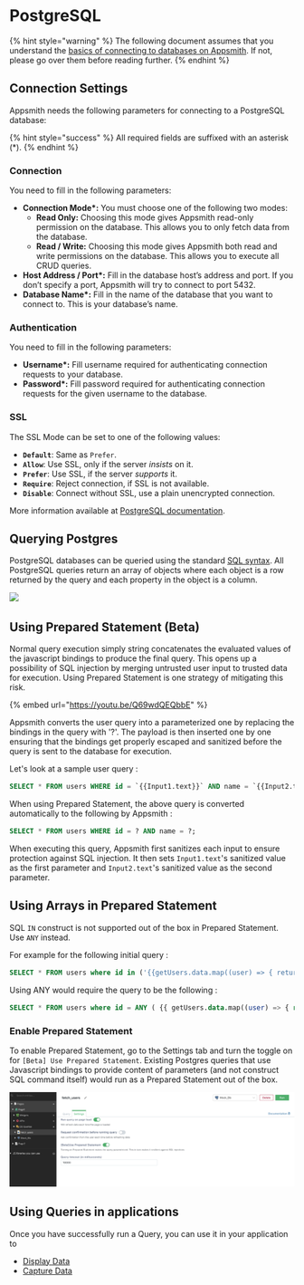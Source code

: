 # PostgreSQL

{% hint style="warning" %}
The following document assumes that you understand the [basics of connecting to databases on Appsmith](../../core-concepts/connecting-to-data-sources/connecting-to-databases.md). If not, please go over them before reading further.
{% endhint %}

## Connection Settings

Appsmith needs the following parameters for connecting to a PostgreSQL database:

{% hint style="success" %}
All required fields are suffixed with an asterisk (\*).
{% endhint %}

### **Connection**

You need to fill in the following parameters:

* **Connection Mode\*:** You must choose one of the following two modes:
  * **Read Only:** Choosing this mode gives Appsmith read-only permission on the database. This allows you to only fetch data from the database.
  * **Read / Write:** Choosing this mode gives Appsmith both read and write permissions on the database. This allows you to execute all CRUD queries.
* **Host Address / Port\*:** Fill in the database host’s address and port. If you don’t specify a port, Appsmith will try to connect to port 5432.
* **Database Name\*:** Fill in the name of the database that you want to connect to. This is your database’s name.

### **Authentication**

You need to fill in the following parameters:

* **Username\*:** Fill username required for authenticating connection requests to your database.
* **Password\*:** Fill password required for authenticating connection requests for the given username to the database.

### **SSL**

The SSL Mode can be set to one of the following values:

* **`Default`**: Same as `Prefer`.
* **`Allow`**: Use SSL, only if the server _insists_ on it.
* **`Prefer`**: Use SSL, if the server _supports_ it.
* **`Require`**: Reject connection, if SSL is not available.
* **`Disable`**: Connect without SSL, use a plain unencrypted connection.

More information available at [PostgreSQL documentation](https://jdbc.postgresql.org/documentation/head/ssl-client.html).

## Querying Postgres

PostgreSQL databases can be queried using the standard [SQL syntax](https://www.postgresql.org/docs/12/index.html). All PostgreSQL queries return an array of objects where each object is a row returned by the query and each property in the object is a column.

![](../../.gitbook/assets/postgres.gif)

## Using Prepared Statement (Beta)

Normal query execution simply string concatenates the evaluated values of the javascript bindings to produce the final query. This opens up a possibility of SQL injection by merging untrusted user input to trusted data for execution. Using Prepared Statement is one strategy of mitigating this risk.

{% embed url="https://youtu.be/Q69wdQEQbbE" %}

Appsmith converts the user query into a parameterized one by replacing the bindings in the query with '?'. The payload is then inserted one by one ensuring that the bindings get properly escaped and sanitized before the query is sent to the database for execution.

Let's look at a sample user query :

```sql
SELECT * FROM users WHERE id = `{{Input1.text}}` AND name = `{{Input2.text}}`;
```

When using Prepared Statement, the above query is converted automatically to the following by Appsmith :

```sql
SELECT * FROM users WHERE id = ? AND name = ?;
```

When executing this query, Appsmith first sanitizes each input to ensure protection against SQL injection. It then sets `Input1.text`'s sanitized value as the first parameter and `Input2.text`'s sanitized value as the second parameter.

## Using Arrays in Prepared Statement

SQL `IN` construct is not supported out of the box in Prepared Statement. Use `ANY` instead.

For example for the following initial query :

```sql
SELECT * FROM users where id in ('{{getUsers.data.map((user) => { return user.id }).join("','")}}')
```

Using ANY would require the query to be the following :

```sql
SELECT * FROM users where id = ANY ( {{ getUsers.data.map((user) => { return user.id }) }} )
```

### Enable Prepared Statement

To enable Prepared Statement, go to the Settings tab and turn the toggle on for `[Beta] Use Prepared Statement`. Existing Postgres queries that use Javascript bindings to provide content of parameters (and not construct SQL command itself) would run as a Prepared Statement out of the box.

![](../../.gitbook/assets/prepared-statement-setting.png)

## Using Queries in applications

Once you have successfully run a Query, you can use it in your application to

* [Display Data](../../core-concepts/data-access-and-binding/displaying-data-read/)
* [Capture Data](../../core-concepts/data-access-and-binding/capturing-data-write/)
